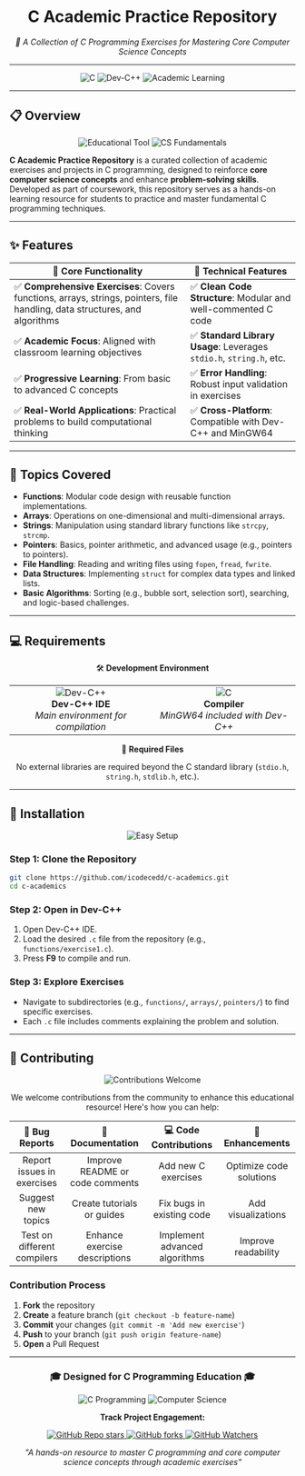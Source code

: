 <h1 align="center">C Academic Practice Repository</h1>
<p align="center"><em>🚀 A Collection of C Programming Exercises for Mastering Core Computer Science Concepts</em></p>

---

<p align="center">
  <img src="https://img.shields.io/badge/Language-C-00599C?style=for-the-badge&logo=c&logoColor=white" alt="C">
  <img src="https://img.shields.io/badge/IDE-Dev--C++-FF6B6B?style=for-the-badge&logo=codeblocks&logoColor=white" alt="Dev-C++">
  <img src="https://img.shields.io/badge/Focus-Academic%20Learning-4CAF50?style=for-the-badge" alt="Academic Learning">
</p>

---

## 📋 Overview

<div align="center">
  <img src="https://img.shields.io/badge/Educational-Tool-FF9800?style=for-the-badge&logo=bookstack&logoColor=white" alt="Educational Tool">
  <img src="https://img.shields.io/badge/Computer%20Science-Fundamentals-9C27B0?style=for-the-badge&logo=code" alt="CS Fundamentals">
</div>

**C Academic Practice Repository** is a curated collection of academic exercises and projects in C programming, designed to reinforce **core computer science concepts** and enhance **problem-solving skills**.  
Developed as part of coursework, this repository serves as a hands-on learning resource for students to practice and master fundamental C programming techniques.

---

## ✨ Features

| 🎯 Core Functionality | 🔧 Technical Features |
|------------------------|------------------------|
| ✅ **Comprehensive Exercises**: Covers functions, arrays, strings, pointers, file handling, data structures, and algorithms | ✅ **Clean Code Structure**: Modular and well-commented C code |
| ✅ **Academic Focus**: Aligned with classroom learning objectives | ✅ **Standard Library Usage**: Leverages `stdio.h`, `string.h`, etc. |
| ✅ **Progressive Learning**: From basic to advanced C concepts | ✅ **Error Handling**: Robust input validation in exercises |
| ✅ **Real-World Applications**: Practical problems to build computational thinking | ✅ **Cross-Platform**: Compatible with Dev-C++ and MinGW64 |

---

## 🧮 Topics Covered

- **Functions**: Modular code design with reusable function implementations.  
- **Arrays**: Operations on one-dimensional and multi-dimensional arrays.  
- **Strings**: Manipulation using standard library functions like `strcpy`, `strcmp`.  
- **Pointers**: Basics, pointer arithmetic, and advanced usage (e.g., pointers to pointers).  
- **File Handling**: Reading and writing files using `fopen`, `fread`, `fwrite`.  
- **Data Structures**: Implementing `struct` for complex data types and linked lists.  
- **Basic Algorithms**: Sorting (e.g., bubble sort, selection sort), searching, and logic-based challenges.  

---

## 💻 Requirements

<div align="center">

🛠️ **Development Environment**  

<table align="center">
<tr>
<td align="center">
  <img src="https://img.shields.io/badge/Dev--C++-Required-FF6B6B?style=for-the-badge&logo=codeblocks" alt="Dev-C++"><br>
  <strong>Dev-C++ IDE</strong><br>
  <em>Main environment for compilation</em>
</td>
<td align="center">
  <img src="https://img.shields.io/badge/C-Standard%20C99-00599C?style=for-the-badge&logo=c" alt="C"><br>
  <strong>Compiler</strong><br>
  <em>MinGW64 included with Dev-C++</em>
</td>
</tr>
</table>

📁 **Required Files**

No external libraries are required beyond the C standard library (`stdio.h`, `string.h`, `stdlib.h`, etc.).

</div>

---

## 🚀 Installation

<div align="center">
  <img src="https://img.shields.io/badge/Setup-Easy-brightgreen?style=for-the-badge&logo=rocket" alt="Easy Setup">
</div>

### Step 1: Clone the Repository
```bash
git clone https://github.com/icodecedd/c-academics.git
cd c-academics
```

### Step 2: Open in Dev-C++
1. Open Dev-C++ IDE.
2. Load the desired `.c` file from the repository (e.g., `functions/exercise1.c`).
3. Press **F9** to compile and run.

### Step 3: Explore Exercises
- Navigate to subdirectories (e.g., `functions/`, `arrays/`, `pointers/`) to find specific exercises.
- Each `.c` file includes comments explaining the problem and solution.

---

## 🤝 Contributing  
<div align="center">
  <img src="https://img.shields.io/badge/Contributions-Welcome-brightgreen?style=for-the-badge&logo=git" alt="Contributions Welcome">
</div>

<div align="center">

We welcome contributions from the community to enhance this educational resource! Here's how you can help:

| 🐛 Bug Reports | 📖 Documentation | 💻 Code Contributions | 🎨 Enhancements |
|:---:|:---:|:---:|:---:|
| Report issues in exercises | Improve README or code comments | Add new C exercises | Optimize code solutions |
| Suggest new topics | Create tutorials or guides | Fix bugs in existing code | Add visualizations |
| Test on different compilers | Enhance exercise descriptions | Implement advanced algorithms | Improve readability |

</div>

### Contribution Process

1. **Fork** the repository  
2. **Create** a feature branch (`git checkout -b feature-name`)  
3. **Commit** your changes (`git commit -m 'Add new exercise'`)  
4. **Push** to your branch (`git push origin feature-name`)  
5. **Open** a Pull Request  

---

<div align="center">
  <h3>🎓 Designed for C Programming Education 🎓</h3>
  
  <p>
    <img src="https://img.shields.io/badge/Focus-C%20Programming-blue?style=for-the-badge" alt="C Programming">
    <img src="https://img.shields.io/badge/Focus-Computer%20Science-yellow?style=for-the-badge" alt="Computer Science">
  </p>

  <p>
    <strong>Track Project Engagement:</strong>
  </p>

  <p>
    <a href="https://github.com/icodecedd/c-academics/stargazers">
      <img alt="GitHub Repo stars" src="https://img.shields.io/github/stars/icodecedd/c-academics?style=social">
    </a>
    <a href="https://github.com/icodecedd/c-academics/network/members">
      <img alt="GitHub forks" src="https://img.shields.io/github/forks/icodecedd/c-academics?style=social">
    </a>
    <a href="https://github.com/icodecedd/c-academics/watchers">
      <img src="https://img.shields.io/github/watchers/icodecedd/c-academics?style=social&logo=eye&color=green" alt="GitHub Watchers">
    </a>
  </p>
  
  <p>
    <em>"A hands-on resource to master C programming and core computer science concepts through academic exercises"</em>
  </p>
</div>
